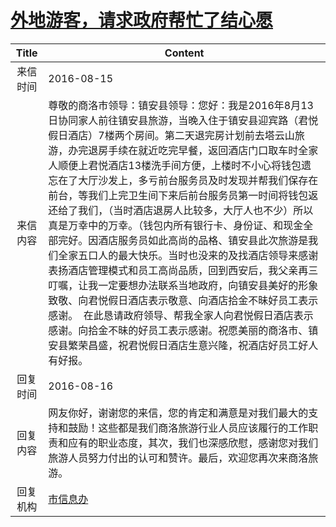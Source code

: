 # [外地游客，请求政府帮忙了结心愿](http://www.shangluo.gov.cn/zmhd/ldxxxx.jsp?urltype=leadermail.LeaderMailContentUrl&wbtreeid=1112&leadermailid=3782)

| Title |                                                                                                                                                                                                                                      Content                                                                                                                                                                                                                                      |
|:-----:|-----------------------------------------------------------------------------------------------------------------------------------------------------------------------------------------------------------------------------------------------------------------------------------------------------------------------------------------------------------------------------------------------------------------------------------------------------------------------------------|
| 来信时间  | 2016-08-15                                                                                                                                                                                                                                                                                                                                                                                                                                                                        |
| 来信内容  | 尊敬的商洛市领导：镇安县领导：您好：我是2016年8月13日协同家人前往镇安县旅游，当晚入住于镇安县迎宾路（君悦假日酒店）7楼两个房间。第二天退完房计划前去塔云山旅游，办完退房手续在就近吃完早餐，返回酒店门口取车时全家人顺便上君悦酒店13楼洗手间方便，上楼时不小心将钱包遗忘在了大厅沙发上，多亏前台服务员及时发现并帮我们保存在前台，等我们上完卫生间下来后前台服务员第一时间将钱包返还给了我们，（当时酒店退房人比较多，大厅人也不少）所以真是万幸中的万幸。（钱包内所有银行卡、身份证、和现金全部完好。因酒店服务员如此高尚的品格、镇安县此次旅游是我们全家五口人的最大快乐。当时也没来的及找酒店领导来感谢表扬酒店管理模式和员工高尚品质，回到西安后，我父亲再三叮嘱，让我一定要想办法联系当地政府，向镇安县美好的形象致敬、向君悦假日酒店表示敬意、向酒店拾金不昧好员工表示感谢。  在此恳请政府领导、帮我全家人向君悦假日酒店表示感谢。向拾金不昧的好员工表示感谢。祝愿美丽的商洛市、镇安县繁荣昌盛，祝君悦假日酒店生意兴隆，祝酒店好员工好人有好报。 |
| 回复时间  | 2016-08-16                                                                                                                                                                                                                                                                                                                                                                                                                                                                        |
| 回复内容  | 网友你好，谢谢您的来信，您的肯定和满意是对我们最大的支持和鼓励！这些都是我们商洛旅游行业人员应该履行的工作职责和应有的职业态度，其次，我们也深感欣慰，感谢您对我们旅游人员努力付出的认可和赞许。最后，欢迎您再次来商洛旅游。                                                                                                                                                                                                                                                                                                                                                                    |
| 回复机构  | [市信息办](../../category/agencies/市信息办.md)                                                                                                                                                                                                                                                                                                                                                                                                                                           |